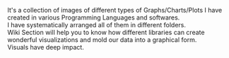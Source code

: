 It's a collection of images of different types of Graphs/Charts/Plots I have created in various Programming Languages and softwares.   
I have systematically arranged all of them in different folders.   
Wiki Section will help you to know how different libraries can create wonderful visualizations and mold our data into a graphical form.    
Visuals have deep impact. 
